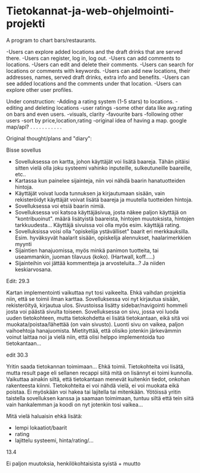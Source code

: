 # Tietokannat-ja-web-ohjelmointi-projekti

A program to chart bars/restaurants.

-Users can explore added locations and the draft drinks that are served there.
-Users can register, log in, log out.
-Users can add comments to locations.
-Users can edit and delete their comments.
-Users can search for locations or comments with keywords.
-Users can add new locations, their addresses, names, served draft drinks, extra info and benefits.
-Users can see added locations and the comments under that location. 
-Users can explore other user profiles.




Under construction:
-Adding a rating system (1-5 stars) to locations.
-editing and deleting locations
-user ratings
-some other data like avg.rating on bars and even users.
-visuals, clarity
-favourite bars
-following other users
-sort by price,location,rating
-original idea of having a map. google map/api?
.
.
.
.
.
.
.
.
.
.
.






Original thought/plans and "diary":


Bisse sovellus
- Sovelluksessa on kartta, johon käyttäjät voi lisätä baareja. Tähän pitäisi sitten vielä olla joku systeemi vahinko inputeille, sulkeutuneille baareille, etc..
- Kartassa kun painelee sijainteja, niin voi nähdä baarin hanatuotteiden hintoja.
- Käyttäjät voivat luoda tunnuksen ja kirjautumaan sisään, vain rekisteröidyt käyttäjät voivat lisätä baareja ja muutella tuotteiden hintoja.
- Sovelluksessa voi etsiä baarin nimiä.
- Sovelluksessa voi katsoa käyttäjäsivua, josta näkee paljon käyttäjä on "kontribuoinut". määrä lisätyistä baareista, hintojen muutoksista, hintojen tarkkuudesta... Käyttäjä sivuissa voi olla myös esim. käyttäjä rating.
- Sovelluksissa voisi olla "opiskelija ystävälliset" baarit eri merkkauksilla. Esim. hyväksyvät haalarit sisään, opiskelija alennukset, haalarimerkkien myynti
- Sijaintien hanajuomissa, myös minkä panimon tuotteita, tai useammankin, juoman tilavuus (koko). (Hartwall, koff.....)
- Sijainteihin voi jättää kommentteja ja arvosteluita...? Ja niiden keskiarvosana.


Edit: 29.3

Kartan implementointi vaikuttaa nyt tosi vaikeelta. Ehkä vaihdan projektia niin, että se toimii ilman karttaa. Sovelluksessa voi nyt kirjautua sisään, rekisteröityä, kirjautua ulos. Sivustoissa lisätty sidebar/navigointi hommeli josta voi päästä sivulta toiseen. Sovelluksessa on sivu, jossa voi luoda uuden tietokohteen, mutta tietokohdetta ei lisätä tietokantaan, eikä sitä voi muokata/poistaa/lähettää (on vain sivusto). Luonti sivu on vaikea, paljon vaihoehtoja hanajuomista. Mietityttää, että olisiko jotenkin järkevämmin voinut laittaa noi ja vielä niin, että olisi helppo implementoida tuo tietokantaan...


edit 30.3

Yritin saada tietokannan toimimaan... Ehkä toimii. Tietokohteita voi lisätä, mutta result page eli sellanen recappi siitä mitä on lisännyt ei toimi kunnolla. Vaikuttaa ainakin siltä, että tietokantaan menevät kuitenkin tiedot, onkohan rakenteesta kiinni. Tietokohteita ei voi nähdä vielä, ei voi muokata eikä poistaa. Ei myöskään voi hakea tai lajitella tai mitenkään. Yötöissä yritin taistella sovelluksen kanssa ja saamaan toimimaan, tuntuu siltä että tein siitä vain hankalemman ja koodi on nyt jotenkin tosi vaikea...

Mitä vielä haluaisin ehkä lisätä:
- lempi lokaatiot/baarit
- rating
- lajittelu systeemi, hinta/rating/...

13.4

Ei paljon muutoksia, henkilökohtaisista syistä + muutto
